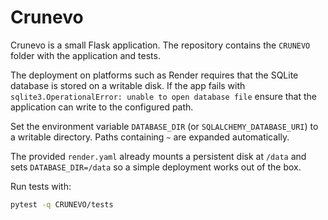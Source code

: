 # Crunevo

Crunevo is a small Flask application. The repository contains the `CRUNEVO` folder with the application and tests.

The deployment on platforms such as Render requires that the SQLite database is
stored on a writable disk. If the app fails with
`sqlite3.OperationalError: unable to open database file` ensure that the
application can write to the configured path.

Set the environment variable `DATABASE_DIR` (or `SQLALCHEMY_DATABASE_URI`) to a
writable directory. Paths containing `~` are expanded automatically.

The provided `render.yaml` already mounts a persistent disk at `/data` and sets `DATABASE_DIR=/data` so a simple deployment works out of the box.

Run tests with:

```bash
pytest -q CRUNEVO/tests
```

